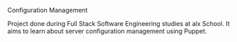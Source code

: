 Configuration Management

Project done during Full Stack Software Engineering studies at alx School. It aims to learn about server configuration management using Puppet.
